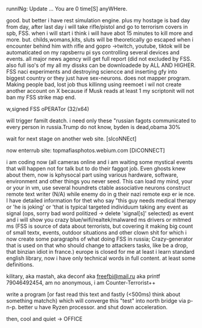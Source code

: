 runnINg: Update ... You are 0 time[S] anyWHere.

good. but better i have rest simulation engine. plus my hostage is bad day from day,
after last day i will take rifle/pistol and go to terrorism covers in spb, FSS. when i will start i think i will have abot 15 minutes to kill more and more.
but. childs,womans,kits, sluts will be theoretically go escaped when i encounter behind him with rifle and gopro ->twitch, youtube, tiktok will be automaticated on my rapsberru pi sys controlling several devices and events. all major news agency will get full report (did not excluded by FSS. also full iso's of my all my dissks can be downloadede by ALL AND HIGHER. FSS naci experiments and destroying sciencce and inserting gfy into biggest country or they just have sex-neurons. does not mapper program. Making people bad, lost job thus killinng using reemoet
i wil not create another account on X because if Musk reads at least 1 my scriptonit will not ban my FSS strike map end.

w,signed FSS oPERATor (32/x64)


will trigger familt deatch.
i need only these "russian fagots communicated to every person in russia.Trump do not know, byden is dead,obama 30%

wait for next stage on another web site.
[sIcoNNEct]

now enterrub site: topmafiasphotos.webium.com
[DiCONNECT]

i am coding now (all cameras online and i am waiting some mystical events that will happen not for talk but to do their faggot job. Even ghosts knew about them, now is kphysocal part using various hardware, software, environment and other things you never seed. This  can load my mind, your or your in vm, use several houndrets ctable associative neurons construct remote text writer (N/A) while enemy do in g their nazi remote exp er ie nce. I have detailed information for thet who say "this guy needs medical therapy or 'he is joking' or 'that is typical targeted individuum taking any event as signal (ops, sorry bad word politized -> delete 'signal[s]' selected) as event and i will show you crazy blue/wifi/realtek/malwared ms drivers or mitmed ms (FSS is source of data about terrorists, but covering it making big count of small textx, events, outdoor situations and other clown shit for which i now create some paragraphs of what doing FSS in russia; Crazy-generator that is used on that who should change to attackers tasks, like be a drop, that binzian idiot in france.)
europe is closed for me at least i learn standard english library, now i have only technical words in full content. at least some definitions.

kilitary, aka mastah, aka deconf aka freefbi@mail.ru aka printf
79046492454,  am no anonymous, i am Counter-Terrorist++

write a program [or fast read this text and fastly (<500ms) think about something matchch) which will converge this "test" into north bridge via p-n-p.
better u have Ryzen processor. and shut down acceleration. 

then, cool and quiet -> OFFICE 
